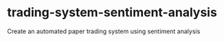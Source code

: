 # trading-system-sentiment-analysis
Create an automated paper trading system using sentiment analysis
